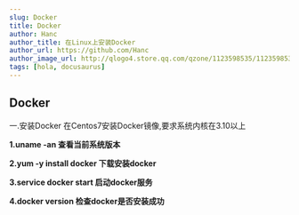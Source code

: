 ```yaml
---
slug: Docker
title: Docker
author: Hanc
author_title: 在Linux上安装Docker
author_url: https://github.com/Hanc
author_image_url: http://qlogo4.store.qq.com/qzone/1123598535/1123598535/100?1627943793
tags: [hola, docusaurus]
---
```

## Docker
一.安装Docker
在Centos7安装Docker镜像,要求系统内核在3.10以上

**1.uname -an 查看当前系统版本**

**2.yum -y install docker 下载安装docker**

**3.service docker start  启动docker服务**

**4.docker version  检查docker是否安装成功**